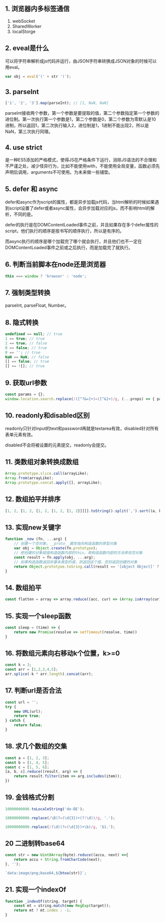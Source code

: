 ## 1. 浏览器内多标签通信

1. webSocket
2. SharedWorker
3. localStorge

## 2. eveal是什么

可以将字符串解析成js代码并运行，由JSON字符串转换成JSON对象的时候可以用eval。

```js
var obj = eval('(' + str ')');
```

## 3. parseInt

```js
['1', '2', '3'].map(parseInt); // [1, NaN, NaN]
```

parseInt接收两个参数，第一个参数是要提取的值，第二个参数指定第一个参数的进位制。第一次执行第一个参数是1，第二个参数是0，第二个参数为零默认是10进制，所以返回1，第二次执行输入2，进位制是1，1进制不能出现2，所以是NaN，第三次执行同理。

## 4. use strict

是一种ES5添加的严格模式，使得JS在严格条件下运行，消除JS语法的不合理和不严谨之处，减少怪异行为，比如不能使用with，不能使用全局变量，函数必须先声明后调用，arguments不可使用。为未来做一些铺垫。

## 5. defer 和 async

defer和async作为script的属性，都是异步加载js代码，当html解析的时候如果遇到script设置了defer或者async属性，会异步加载对应的js，而不影响html的解析，不同的是。

defer的执行是在DOMContentLoaded事件之前，并且如果存在多个defer属性的script，他们执行的顺序是按书写的顺序执行，所以是有序的。

而async执行的顺序是哪个加载完了哪个就会执行，并且他们也不一定在DOMContentLoaded事件之前或之后执行，而是加载完了就执行。

## 6. 判断当前脚本在node还是浏览器

```js
this === window ? 'browser' : 'node';
```

## 7. 强制类型转换

parseInt, parseFloat, Number。

## 8. 隐式转换

```js
undefined == null; // true
1 == true; // true
2 == true; // false
0 == false; // true
0 == ''; // true
NaN == NaN; // false
[] == false; // true
[] == ![]; // true
```

## 9. 获取url参数

```js
const params = {};
window.location.search.replace(/([^?&=]+)=([^&]+)/g, (...props) => { params[props[1]] = props[2];})
```

## 10. readonly和disabled区别

readonly只针对input的text和password再就是textarea有效，disabled针对所有表单元素有效。

disabled不会将被设置的元素提交，readonly会提交。

## 11. 类数组对象转换成数组

```js
Array.prototype.slice.call(arrayLike);
Array.from(arrayLike);
Array.prototype.concat.apply([], arrayLike);
```

## 12. 数组拍平并排序

```js
[1, 2, [1, 2, [1, 2, [1, 2, [1, 2]]]]].toString().split(',').sort((a, b) => { return a - b});
```

## 13. 实现new关键字

```js
function _new (fn, ...arg) {
    // 创建一个空对象，__proto__属性指向构造函数的原型对象
    var obj = Object.create(fn.prototype);
    // 把创建的对象赋值构造函数内部的this，用构造函数内部的方法修改空对象
    const result = fn.apply(obj, ...arg);
    // 如果构造函数返回非基本类型的值，则返回这个值，否则返回创建的对象
    return Object.prototyoe.toSring.call(result == '[object Object]' ? result : obj);
}
```

## 14. 数组拍平

```js
const flatten = array => array.reduce((acc, cur) => (Array.isArray(cur) ? [...acc, ...flatten(cur)]) : [...acc, cur], []);
```

## 15. 实现一个sleep函数

```js
const sleep = (time) => {
    return new Promise(resolve => setTimeout(resolve, time))
}
```

## 16. 将数组元素向右移动k个位置，k>=0

```js
const k = 3;
const arr = [1,2,3,4,5];
arr.splice(-k * arr.length).concat(arr);
```

## 17. 判断url是否合法

```js
const url = '';
try {
    new URL(url);
    return true;
} catch {
    return false;
}
```

## 18. 求几个数组的交集

```js
const a = [1, 2, 3];
const b = [1, 4, 5];
const c = [1, 5, 6];
[a, b, c].reduce((result, arg) => {
    return result.filter(item => arg.includes(item));
})
```

## 19. 金钱格式分割

```js
10000000000.toLocaleString('de-DE');

10000000000.replace(/\B(?=(\d{3})+(?!\d))/g, '.');

10000000000.replace(/(\d)(?=(\d{3})+\b)/g, '$1.');
```

## 20 二进制转base64

```js
const str = new Uint8Array(byte).reduce((accu, next) =>{
    return accu + String.fromCharCode(next);
}, '');

`data:image/png;base64,${btoa(str)}`;
```

## 21. 实现一个indexOf

```js
function _indexOf(string, target) {
    const mt = string.match(new RegExp(target));
    return mt ? mt.index : -1;
}
```